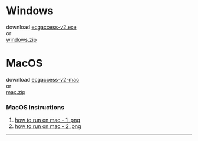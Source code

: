 # Windows
download 
[ecgaccess-v2.exe](https://github.com/mmayadag/open-browser/blob/master/windows/ecgaccess-v2.exe)
<br/>
or 
<br/>
[windows.zip](https://github.com/mmayadag/open-browser/blob/master/windows.zip)


# MacOS
download 
    [ecgaccess-v2-mac](https://github.com/mmayadag/open-browser/blob/master/mac/ecgaccess-v2-mac)
<br>
or
<br>
[mac.zip](https://github.com/mmayadag/open-browser/blob/master/mac.zip)
    
### MacOS instructions
1.
    [how to run on mac - 1 .png](https://github.com/mmayadag/open-browser/blob/master/mac/how%20to%20allow%20on%20mac/how%20to%20run%20on%20mac%20-%201%20.png)
2.
    [how to run on mac - 2 .png](https://github.com/mmayadag/open-browser/blob/master/mac/how%20to%20allow%20on%20mac/how%20to%20run%20on%20mac%20-%202.png)
----